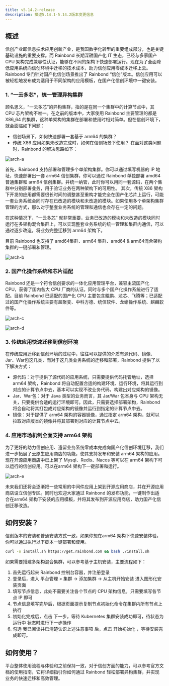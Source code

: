 ```yaml
---
title: v5.14.2-release
description: 描述5.14.1-5.14.2版本变更信息
---
```


## 概述

信创产业即信息技术应用创新产业，是我国数字化转型的重要组成部分，也是关键基础设施的重要支撑。而 Rainbond 长期深耕国产化 IT 生态，已经与多家国产 CPU 架构完成兼容性认证，能够在不同的架构下快速部署运行。现在为了全面降低应用系统向信创环境中迁移的技术成本，助力信创应用零成本迁移上云。Rainbond 专门针对国产化信创场景推出了 Rainbond “信创”版本。信创应用可以被轻松地发布成为适用于不同架构的应用模板，在国产化信创环境中一键安装。

### 1. “一云多芯”，统一管理异构集群

顾名思义，“一云多芯”的异构集群，指的是在同一个集群中的计算节点中，其 CPU 芯片架构不唯一。在之前的版本中，大家使用 Rainbond 主要管理的都是 X86_64 的集群，这种单架构的集群在部署和使用时相对简单。但在信创环境下，就会面临如下问题：

- 信创场景下，如何快速部署一套基于 arm64 的集群？
- 传统 X86 应用如果未改造完成时，如何在信创场景下使用？
  在面对这类问题时，Rainbond 的解决思路如下：

![arch-a](https://static.goodrain.com/docs/5.14.2/v5.14.2-a.png)

首先，Rainbond 支持部署和管理多个单架构集群。你可以通过填写机器的 IP 地址，快速部署出一套 arm64 信创集群，你可以通过 Rainbond 单独部署 amd64普通集群和 arm64 信创集群。并统一纳管，此时你可以用同一套源码，在两个集群中分别部署业务，用于验证业务在两种架构下的可用性。
其次，传统 X86 架构下开发的应用都需要很长时间的调整甚至重构才能完全在国产化芯片上运行，可能一套业务系统会同时存在已改造的模块和未改造的模块。如果使用多个单架构集群管理的方式，那么对于整套业务系统的管理和通信也会存在一定的问题。

在这种情况下，“一云多芯” 就非常重要，业务已改造的模块和未改造的模块同时运行在多架构混合集群上，可以实现整套业务系统的统一管理和集群内通信，可以通过逐步改造，将业务完整迁移到 arm64 架构下。

目前 Rainbond 也支持了 amd64集群、arm64 集群、amd64 & arm64混合架构集群的一键部署和管理。

![arch-b](https://static.goodrain.com/docs/5.14.2/v5.14.2-b.png)

### 2. 国产化操作系统和芯片适配

Rainbond 还是一个符合信创要求的一体化应用管理平台，兼容主流国产化 CPU，获得了国内各大 CPU 厂商的认证。同时与多个国产化操作系统进行了适配。目前 Rainbond 已适配的国产化 CPU 主要包含鲲鹏、龙芯、飞腾等；已适配过的国产化操作系统主要有超聚变、中科方德、统信软件、龙蜥操作系统、麒麟软件等。

![arch-c](https://static.goodrain.com/docs/5.14.2/v5.14.2-c.png)

![arch-d](https://static.goodrain.com/docs/5.14.2/v5.14.2-d.png)

### 3. 传统应用快速迁移到信创环境

在传统应用迁移到信创环境的过程中，往往可以提供的介质有源代码、镜像、Jar、War包这几类，而对于这几类业务系统的迁移和部署，Rainbond 提供了以下解决方式：

- 源代码：对于提供了源代码的应用系统，只需要提供代码托管地址，选择 arm64 架构，Rainbond 将自动配置合适的构建环境、运行环境，将其运行到对应的计算节点中去，基本可以实现不改业务代码，构建出对应架构的镜像。
- Jar、War包：对于 Java 类型的业务而言，其 Jar/War 包本身与 CPU 架构无关，只要提供合适的运行环境即可。因此，只需要选择部署架构，Rainbond 将会自动将其打包成对应架构的镜像并运行到指定的计算节点中去。
- 镜像：对于提供了 arm64 架构的容器镜像，通过指定 arm64 架构，就可以拉取对应版本的镜像并将其部署到对应的计算节点中去。

### 4. 应用市场机制全面支持 arm64 架构

为了更好的助力信创应用、遗留业务系统零成本完成向国产化信创环境迁移，我们进一步拓展了云原生应用商店的功能，使其支持发布和安装 arm64 架构的应用。现在开源应用商店中已上架了 Mysql、Redis、Nacos 等可以在 arm64 架构下可以运行的信创应用。可以在arm64 架构下一键部署和运行。

![arch-e](https://static.goodrain.com/docs/5.14.2/v5.14.2-e.png)

未来我们还将会逐渐把一些常用的中间件应用上架到开源应用商店，并在开源应用商店设立信创专区。同时也欢迎大家通过 Rainbond 的发布功能，一键制作出适合在arm64 架构下安装的应用模板，并将其发布到开源应用商店，助力国产化信创迁移改造。

## 如何安装？

信创版本的安装和普通安装方式一致，如果你想在arm64 架构下快速安装体验，你可以通过执行以下脚本一键部署和使用。

```bash
curl -o install.sh https://get.rainbond.com && bash ./install.sh
```

如果需要搭建多架构混合集群，可以参考基于主机安装，主要流程如下：

1. 首先运行起来 Rainbond 控制台容器，并注册登录
2. 登录后，进入 平台管理 > 集群 -> 添加集群 -> 从主机开始安装 进入图形化安装页面
3. 填写节点信息，此处不需要关注各个节点的 CPU 架构信息，只需要填写各节点 IP 即可
4. 节点信息填写完毕后，根据页面提示复制节点初始化命令在集群内所有节点上执行
5. 初始化完成后，点击 下一步，等待 Kubernetes 集群安装成功即可，待状态为 运行中 状态时进行下一步操作
6. 勾选 我已阅读并已清楚认识上述注意事项 后，点击 开始初始化 ，等待安装完成即可。

## 如何使用？

平台整体使用流程与体验和之前保持一致，对于信创方面的能力，可以参考官方文档的使用指南，它将详细指引你如何通过 Rainbond 轻松部署异构集群，并实现业务的快速迁移和高效管理。
